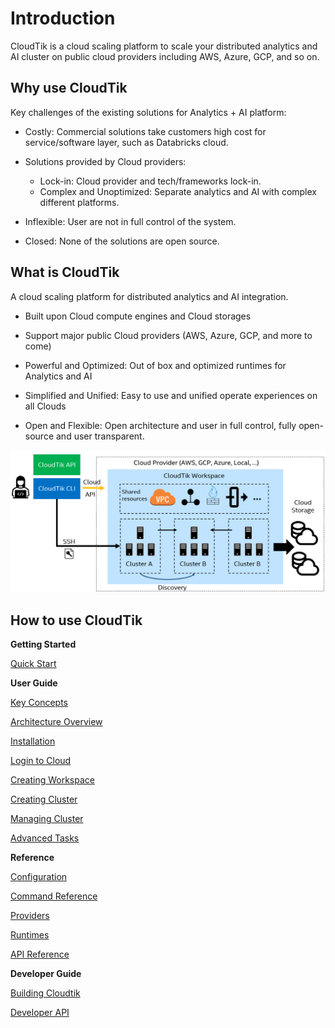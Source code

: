 # Introduction

CloudTik is a cloud scaling platform to scale your distributed analytics and AI cluster on public cloud providers including AWS, Azure, GCP, and so on. 
 
## Why use CloudTik

Key challenges of the existing solutions for Analytics + AI platform: 

- Costly: Commercial solutions take customers high cost for service/software layer, such as Databricks cloud. 

- Solutions provided by Cloud providers:

    - Lock-in: Cloud provider and tech/frameworks lock-in. 
    - Complex and Unoptimized: Separate analytics and AI with complex different platforms. 

- Inflexible: User are not in full control of the system.

- Closed: None of the solutions are open source.


## What is CloudTik

A cloud scaling platform for distributed analytics and AI integration.

- Built upon Cloud compute engines and Cloud storages 

- Support major public Cloud providers (AWS, Azure, GCP, and more to come) 

- Powerful and Optimized: Out of box and optimized runtimes for Analytics and AI 

- Simplified and Unified: Easy to use and unified operate experiences on all Clouds 

- Open and Flexible: Open architecture and user in full control, fully open-source and user transparent. 

![High Level Architecture](../../image/high-level-architecture.png)

## How to use CloudTik


**Getting Started**

[Quick Start](./quick-start.md)


**User Guide**

[Key Concepts](../UserGuide/key-concepts.md)

[Architecture Overview](../UserGuide/architecture-overview.md)

[Installation](../UserGuide/installation.md)

[Login to Cloud](../UserGuide/login-to-cloud.md)

[Creating Workspace](../UserGuide/creating-workspace.md)

[Creating Cluster](../UserGuide/creating-cluster.md)

[Managing Cluster](../UserGuide/managing-cluster.md)

[Advanced Tasks](../UserGuide/advanced-tasks.md)


**Reference**

[Configuration](../Reference/configuration.rst)

[Command Reference](../Reference/command-reference.md)

[Providers](../Reference/providers.md)

[Runtimes](../Reference/runtimes.md)

[API Reference](../Reference/api-reference.md)

  
**Developer Guide**

[Building Cloudtik](../DeveloperGuide/building-cloudtik.md)

[Developer API](../DeveloperGuide/developer-api.md)
